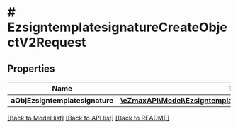 # # EzsigntemplatesignatureCreateObjectV2Request

## Properties

Name | Type | Description | Notes
------------ | ------------- | ------------- | -------------
**aObjEzsigntemplatesignature** | [**\eZmaxAPI\Model\EzsigntemplatesignatureRequestCompoundV2[]**](EzsigntemplatesignatureRequestCompoundV2.md) |  |

[[Back to Model list]](../../README.md#models) [[Back to API list]](../../README.md#endpoints) [[Back to README]](../../README.md)
